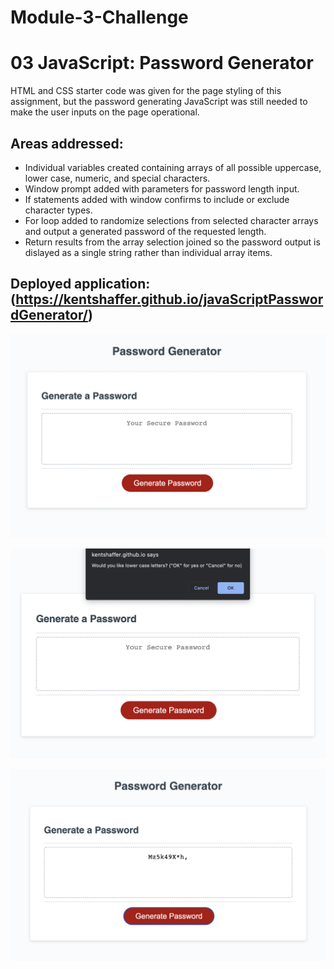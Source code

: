 # Module-3-Challenge

# 03 JavaScript: Password Generator

HTML and CSS starter code was given for the page styling of this assignment, but the password generating JavaScript was still needed to make the user inputs on the page operational. 

## Areas addressed:

* Individual variables created containing arrays of all possible uppercase, lower case, numeric, and special characters.
* Window prompt added with parameters for password length input.
* If statements added with window confirms to include or exclude character types.
* For loop added to randomize selections from selected character arrays and output a generated password of the requested length.
* Return results from the array selection joined so the password output is dislayed as a single string rather than individual array items. 

## Deployed application: (https://kentshaffer.github.io/javaScriptPasswordGenerator/)

![image screenshot of deployed application](/assets/images/webpage.png)

![image screenshot of window confirm in operation during the password generating proccess](/assets/images/window%20confirm.png)

![image screenshot of random password output](/assets/images/password%20output.png) 
